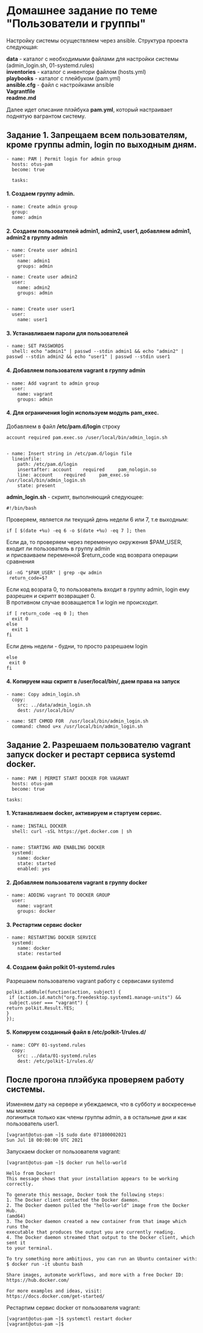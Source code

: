 # Домашнее задание по теме "Пользователи и группы"

Настройку системы осуществляем через ansible. Структура проекта следующая:

**data** - каталог с необходимыми файлами для настройки системы (admin_login.sh, 01-systemd.rules)  
**inventories** - каталог с инвентори файлом (hosts.yml)  
**playbooks** - каталог с плейбуком (pam.yml)  
**ansible.cfg** - файл с настройками ansible  
**Vagrantfile**  
**readme.md**  

Далее идет описание плэйбука **pam.yml**, который настраивает поднятую вагрантом систему.  


## Задание 1. Запрещаем всем пользователям, кроме группы admin, login по выходным дням.

    - name: PAM | Permit login for admin group  
      hosts: otus-pam  
      become: true  
    
      tasks:

#### 1. Создаем группу admin.

    - name: Create admin group  
      group:  
      name: admin 
      

#### 2. Создаем пользователей admin1, admin2, user1, добавляем admin1, admin2 в группу admin

    - name: Create user admin1
      user:
        name: admin1
        groups: admin
               
    - name: Create user admin2
      user:
        name: admin2
        groups: admin
        
        
    - name: Create user user1
      user:
        name: user1
      
      
#### 3. Устанавливаем пароли для пользователей

    - name: SET PASSWORDS
      shell: echo "admin1" | passwd --stdin admin1 && echo "admin2" | passwd --stdin admin2 && echo "user1" | passwd --stdin user1

#### 4. Добавляем пользователя vagrant в группу admin  

    - name: Add vagrant to admin group
      user:
        name: vagrant
        groups: admin


#### 4. Для ограничения login используем модуль pam_exec.

Добавляем в файл **/etc/pam.d/login** строку  

    account required pam.exec.so /user/local/bin/admin_login.sh


    - name: Insert string in /etc/pam.d/login file    
      lineinfile: 
        path: /etc/pam.d/login  
        insertafter: account    required     pam_nologin.so  
        line: account    required     pam_exec.so   /usr/local/bin/admin_login.sh  
        state: present  
        
        

**admin_login.sh** - скрипт, выполняющий следующее:

    #!/bin/bash

Проверяем, является ли текущий день недели 6 или 7, т.е выходным:

    if [ $(date +%u) -eq 6 -o $(date +%u) -eq 7 ]; then

Если да, то проверяем через переменную окружения $PAM_USER, входит ли пользователь в группу admin  
и присваиваем переменной $return_code код возврата операции сравнения  

    id -nG "$PAM_USER" | grep -qw admin
     return_code=$?
  
Если код возрата 0, то пользователь входит в группу admin, login ему разрешен и скрипт возвращает 0.  
В противном случае возващается 1 и login не происходит.

    if [ return_code -eq 0 ]; then
      exit 0
    else
      exit 1
    fi
  
Если день недели - будни, то просто разрешаем login  

    else
     exit 0
    fi

#### 4. Копируем наш скрипт в /user/local/bin/, даем права на запуск

    - name: Copy admin_login.sh  
      copy:  
        src: ../data/admin_login.sh  
        dest: /usr/local/bin/    
        
    - name: SET CHMOD FOR  /usr/local/bin/admin_login.sh  
      command: chmod u+x /usr/local/bin/admin_login.sh  
  
  
  
## Задание 2. Разрешаем пользователю vagrant запуск docker и рестарт сервиса systemd docker.

    - name: PAM | PERMIT START DOCKER FOR VAGRANT
      hosts: otus-pam
      become: true
  
    tasks:

#### 1. Устанавливаем docker, активируем и стартуем сервис.

    - name: INSTALL DOCKER  
      shell: curl -sSL https://get.docker.com | sh  
   
        
    - name: STARTING AND ENABLING DOCKER  
      systemd:  
        name: docker  
        state: started  
        enabled: yes    

#### 2. Добавляем пользователя vagrant в группу docker 

    - name: ADDING vagrant TO DOCKER GROUP
      user:
        name: vagrant
        groups: docker        
        
#### 3. Рестартим сервис docker

    - name: RESTARTING DOCKER SERVICE 
      systemd:
        name: docker
        state: restarted
        
#### 4. Создаем файл polkit 01-systemd.rules

Разрешаем пользователю vagrant работу с сервисами systemd


    polkit.addRule(function(action, subject) {  
     if (action.id.match("org.freedesktop.systemd1.manage-units") &&  
     subject.user === "vagrant") {  
    return polkit.Result.YES;  
    }    
    });  
        

#### 5. Копируем созданный файл в /etc/polkit-1/rules.d/ 

    - name: COPY 01-systemd.rules  
      copy:  
        src: ../data/01-systemd.rules  
        dest: /etc/polkit-1/rules.d/   
          
                

  
## После прогона плэйбука проверяем работу системы.


Изменяем дату на сервере и убеждаемся, что в субботу и воскресенье мы можем  
логиниться только как члены группы admin, а в остальные дни и как пользователь user1.  


    [vagrant@otus-pam ~]$ sudo date 071800002021  
    Sun Jul 18 00:00:00 UTC 2021  

  
Запускаем docker от пользователя vagrant:  

    [vagrant@otus-pam ~]$ docker run hello-world  

    Hello from Docker!  
    This message shows that your installation appears to be working correctly.  
  
    To generate this message, Docker took the following steps:  
    1. The Docker client contacted the Docker daemon.  
    2. The Docker daemon pulled the "hello-world" image from the Docker Hub.  
    (amd64)  
    3. The Docker daemon created a new container from that image which runs the  
    executable that produces the output you are currently reading.  
    4. The Docker daemon streamed that output to the Docker client, which sent it  
    to your terminal.  
  
    To try something more ambitious, you can run an Ubuntu container with:  
    $ docker run -it ubuntu bash  
  
    Share images, automate workflows, and more with a free Docker ID:  
    https://hub.docker.com/  
  
    For more examples and ideas, visit:  
    https://docs.docker.com/get-started/  
   
   
Рестартим сервис docker от пользователя vagrant:   

    [vagrant@otus-pam ~]$ systemctl restart docker  
    [vagrant@otus-pam ~]$
